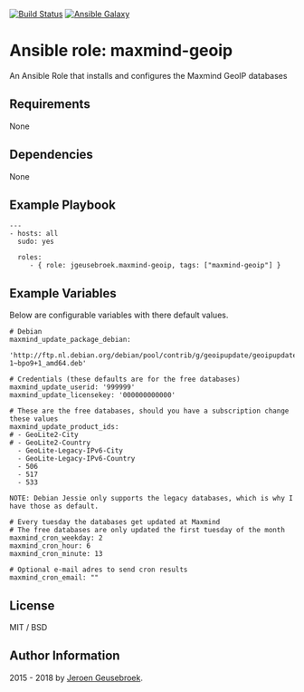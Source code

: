 [![Build Status](https://travis-ci.org/jgeusebroek/ansible-role-maxmind-geoip.svg?branch=master)](https://travis-ci.org/jgeusebroek/ansible-role-maxmind-geoip)
[![Ansible Galaxy](https://img.shields.io/badge/ansible--galaxy-maxmind--geoip-blue.svg)](https://galaxy.ansible.com/jgeusebroek/maxmind-geoip)

# Ansible role: maxmind-geoip

An Ansible Role that installs and configures the Maxmind GeoIP databases

## Requirements

None

## Dependencies

None

## Example Playbook

    ---
    - hosts: all
      sudo: yes

      roles:
         - { role: jgeusebroek.maxmind-geoip, tags: ["maxmind-geoip"] }

## Example Variables

Below are configurable variables with there default values.

	# Debian
	maxmind_update_package_debian:
		'http://ftp.nl.debian.org/debian/pool/contrib/g/geoipupdate/geoipupdate_2.5.0-1~bpo9+1_amd64.deb'

	# Credentials (these defaults are for the free databases)
	maxmind_update_userid: '999999'
	maxmind_update_licensekey: '000000000000'

	# These are the free databases, should you have a subscription change these values
	maxmind_update_product_ids:
	# - GeoLite2-City
	# - GeoLite2-Country
	  - GeoLite-Legacy-IPv6-City
	  - GeoLite-Legacy-IPv6-Country
	  - 506
	  - 517
	  - 533

	NOTE: Debian Jessie only supports the legacy databases, which is why I have those as default.

	# Every tuesday the databases get updated at Maxmind
	# The free databases are only updated the first tuesday of the month
	maxmind_cron_weekday: 2
	maxmind_cron_hour: 6
	maxmind_cron_minute: 13

	# Optional e-mail adres to send cron results
	maxmind_cron_email: ""

## License

MIT / BSD

## Author Information

2015 - 2018 by [Jeroen Geusebroek](http://jeroengeusebroek.nl/).
